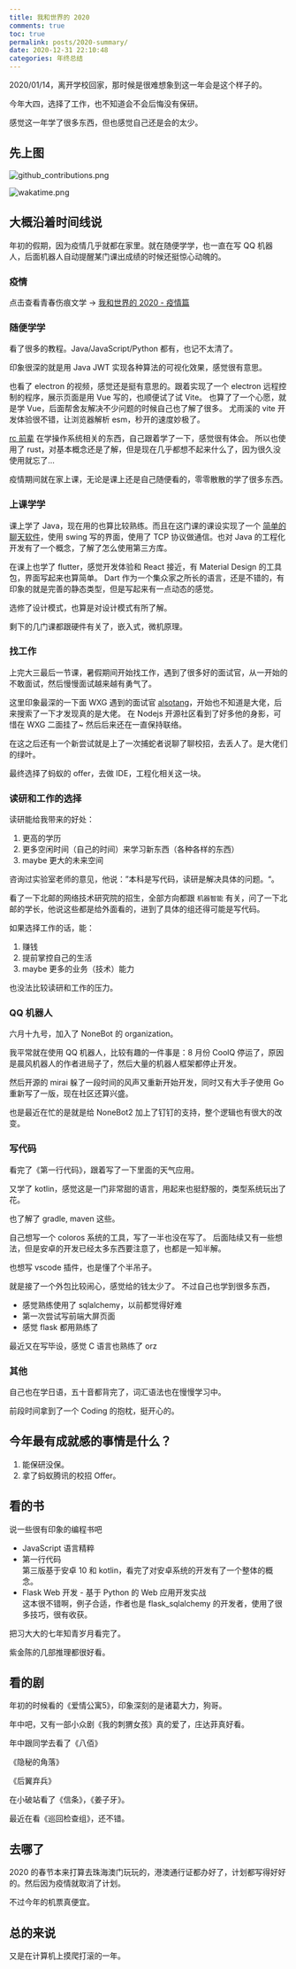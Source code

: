 ```yaml
---
title: 我和世界的 2020
comments: true
toc: true
permalink: posts/2020-summary/
date: 2020-12-31 22:10:48
categories: 年终总结
---
```


2020/01/14，离开学校回家，那时候是很难想象到这一年会是这个样子的。

今年大四，选择了工作，也不知道会不会后悔没有保研。

感觉这一年学了很多东西，但也感觉自己还是会的太少。

<!-- more -->
## 先上图

![github_contributions.png](https://i.lengthm.in/posts/2020-summary/github_contributions.png)

![wakatime.png](https://i.lengthm.in/posts/2020-summary/wakatime.png)

## 大概沿着时间线说

年初的假期，因为疫情几乎就都在家里。就在随便学学，也一直在写 QQ 机器人，后面机器人自动提醒某门课出成绩的时候还挺惊心动魄的。

### 疫情

点击查看青春伤痕文学 -> [我和世界的 2020 - 疫情篇](https://telegra.ph/%E6%88%91%E5%92%8C%E4%B8%96%E7%95%8C%E7%9A%84-2020---%E7%96%AB%E6%83%85%E7%AF%87-01-02)

### 随便学学

看了很多的教程。Java/JavaScript/Python 都有，也记不太清了。

印象很深的就是用 Java JWT 实现各种算法的可视化效果，感觉很有意思。

也看了 electron 的视频，感觉还是挺有意思的。跟着实现了一个 electron 远程控制的程序，展示页面是用 Vue 写的，也顺便试了试 Vite。
也算了了一个心愿，就是学 Vue，后面帮舍友解决不少问题的时候自己也了解了很多。
尤雨溪的 vite 开发体验很不错，让浏览器解析 esm，秒开的速度妙极了。

[rc 前辈](https://github.com/richardchien) 在学操作系统相关的东西，自己跟着学了一下，感觉很有体会。
所以也使用了 rust，对基本概念还是了解，但是现在几乎都想不起来什么了，因为很久没使用就忘了...

疫情期间就在家上课，无论是课上还是自己随便看的，零零散散的学了很多东西。

### 上课学学

课上学了 Java，现在用的也算比较熟练。而且在这门课的课设实现了一个 [简单的聊天软件](https://github.com/vcrx/java-chatroom)，使用 swing 写的界面，使用了 TCP 协议做通信。也对 Java 的工程化开发有了一个概念，了解了怎么使用第三方库。

在课上也学了 flutter，感觉开发体验和 React 接近，有 Material Design 的工具包，界面写起来也算简单。
Dart 作为一个集众家之所长的语言，还是不错的，有印象的就是完善的静态类型，但是写起来有一点动态的感觉。

选修了设计模式，也算是对设计模式有所了解。

剩下的几门课都跟硬件有关了，嵌入式，微机原理。

### 找工作

上完大三最后一节课，暑假期间开始找工作，遇到了很多好的面试官，从一开始的不敢面试，然后慢慢面试越来越有勇气了。

这里印象最深的一下面 WXG 遇到的面试官 [alsotang](https://github.com/alsotang)，开始也不知道是大佬，后来搜索了一下才发现真的是大佬。
在 Nodejs 开源社区看到了好多他的身影，可惜在 WXG 二面挂了~ 然后后来还在一直保持联络。

在这之后还有一个新尝试就是上了一次捕蛇者说聊了聊校招，去丢人了。是大佬们的绿叶。

最终选择了蚂蚁的 offer，去做 IDE，工程化相关这一块。

### 读研和工作的选择

读研能给我带来的好处：

1. 更高的学历
2. 更多空闲时间（自己的时间）来学习新东西（各种各样的东西）
3. maybe 更大的未来空间

咨询过实验室老师的意见，他说：”本科是写代码，读研是解决具体的问题。“。

看了一下北邮的网络技术研究院的招生，全部方向都跟 `机器智能` 有关，问了一下北邮的学长，他说这些都是给外面看的，进到了具体的组还得可能是写代码。

如果选择工作的话，能：

1. 赚钱
2. 提前掌控自己的生活
3. maybe 更多的业务（技术）能力

也没法比较读研和工作的压力。

### QQ 机器人

六月十九号，加入了 NoneBot 的 organization。

我平常就在使用 QQ 机器人，比较有趣的一件事是：8 月份 CoolQ 停运了，原因是晨风机器人的作者进局子了，然后大量的机器人框架都停止开发。

然后开源的 mirai 躲了一段时间的风声又重新开始开发，同时又有大手子使用 Go 重新写了一版，现在社区还算兴盛。

也是最近在忙的是就是给 NoneBot2 加上了钉钉的支持，整个逻辑也有很大的改变。

### 写代码

看完了《第一行代码》，跟着写了一下里面的天气应用。

又学了 kotlin，感觉这是一门非常甜的语言，用起来也挺舒服的，类型系统玩出了花。

也了解了 gradle, maven 这些。

自己想写一个 coloros 系统的工具，写了一半也没在写了。
后面陆续又有一些想法，但是安卓的开发已经太多东西要注意了，也都是一知半解。

也想写 vscode 插件，也是懂了个半吊子。

就是接了一个外包比较闹心，感觉给的钱太少了。
不过自己也学到很多东西，

- 感觉熟练使用了 sqlalchemy，以前都觉得好难
- 第一次尝试写前端大屏页面
- 感觉 flask 都用熟练了

最近又在写毕设，感觉 C 语言也熟练了 orz

### 其他

自己也在学日语，五十音都背完了，词汇语法也在慢慢学习中。

前段时间拿到了一个 Coding 的抱枕，挺开心的。

## 今年最有成就感的事情是什么？

1. 能保研没保。
2. 拿了蚂蚁腾讯的校招 Offer。

## 看的书

说一些很有印象的编程书吧

- JavaScript 语言精粹  
- 第一行代码  
    第三版基于安卓 10 和 kotlin，看完了对安卓系统的开发有了一个整体的概念。
- Flask Web 开发 - 基于 Python 的 Web 应用开发实战  
    这本很不错啊，例子合适，作者也是 flask_sqlalchemy 的开发者，使用了很多技巧，很有收获。

把习大大的七年知青岁月看完了。

紫金陈的几部推理都很好看。

## 看的剧

年初的时候看的《爱情公寓5》，印象深刻的是诸葛大力，狗哥。

年中吧，又有一部小众剧《我的刺猬女孩》真的爱了，庄达菲真好看。

年中跟同学去看了《八佰》

《隐秘的角落》

《后翼弃兵》

在小破站看了《信条》，《姜子牙》。

最近在看《巡回检查组》，还不错。

## 去哪了

2020 的春节本来打算去珠海澳门玩玩的，港澳通行证都办好了，计划都写得好好的。然后因为疫情就取消了计划。

不过今年的机票真便宜。

## 总的来说

又是在计算机上摸爬打滚的一年。
